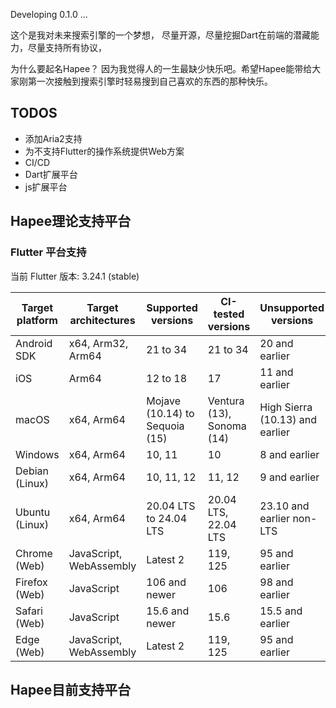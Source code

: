 Developing 0.1.0 ...



这个是我对未来搜索引擎的一个梦想，
尽量开源，尽量挖掘Dart在前端的潜藏能力，尽量支持所有协议，

为什么要起名Hapee？
因为我觉得人的一生最缺少快乐吧。希望Hapee能带给大家刚第一次接触到搜索引擎时轻易搜到自己喜欢的东西的那种快乐。

## TODOS
 - 添加Aria2支持
 - 为不支持Flutter的操作系统提供Web方案
 - CI/CD
 - Dart扩展平台
 - js扩展平台






## Hapee理论支持平台

### Flutter 平台支持

当前 Flutter 版本: 3.24.1 (stable)

| Target platform | Target architectures | Supported versions | CI-tested versions | Unsupported versions |
| --- | --- | --- | --- | --- |
| Android SDK | x64, Arm32, Arm64 | 21 to 34 | 21 to 34 | 20 and earlier |
| iOS | Arm64 | 12 to 18 | 17 | 11 and earlier |
| macOS | x64, Arm64 | Mojave (10.14) to Sequoia (15) | Ventura (13), Sonoma (14) | High Sierra (10.13) and earlier |
| Windows | x64, Arm64 | 10, 11 | 10 | 8 and earlier |
| Debian (Linux) | x64, Arm64 | 10, 11, 12 | 11, 12 | 9 and earlier |
| Ubuntu (Linux) | x64, Arm64 | 20.04 LTS to 24.04 LTS | 20.04 LTS, 22.04 LTS | 23.10 and earlier non-LTS |
| Chrome (Web) | JavaScript, WebAssembly | Latest 2 | 119, 125 | 95 and earlier |
| Firefox (Web) | JavaScript | 106 and newer | 106 | 98 and earlier |
| Safari (Web) | JavaScript | 15.6 and newer | 15.6 | 15.5 and earlier |
| Edge (Web) | JavaScript, WebAssembly | Latest 2 | 119, 125 | 95 and earlier |

## Hapee目前支持平台
